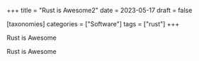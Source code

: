 +++
title = "Rust is Awesome2"
date = 2023-05-17
draft = false

[taxonomies]
categories = ["Software"]
tags = ["rust"]
+++

Rust is Awesome
<!-- more -->
Rust is Awesome

